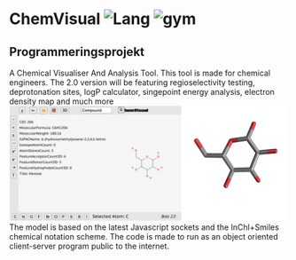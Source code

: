 # ChemVisual ![Lang][lng-image] ![gym][gym-image]
## Programmeringsprojekt
A Chemical Visualiser And Analysis Tool. This tool is made for chemical engineers. 
The 2.0 version will be featuring regioselectivity testing, deprotonation sites, logP calculator, singepoint energy analysis, electron density map and much more
![Screenshot](Screenshot.png)
The model is based on the latest Javascript sockets and the InChl+Smiles chemical notation scheme. The code is made to run as an object oriented client-server program public to the internet. 



[lng-image]: https://img.shields.io/badge/LNG-Java_Script-orange
[gym-image]: https://img.shields.io/badge/Lecture-Programming_B-blue



